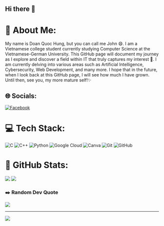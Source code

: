 ## Hi there 👋

# 💫 About Me:
My name is Doan Quoc Hung, but you can call me John 😄. I am a Vietnamese college student currently studying Computer Science at the Vietnamese-German University. This GitHub page will document my journey as I explore and discover a field within IT that truly captures my interest 🔭. I am currently delving into various areas such as Artificial Intelligence, Cybersecurity, Web Development, and many more. I hope that in the future, when I look back at this GitHub page, I will see how much I have grown. Until then, see you, my more mature self!✨ 
 
## 🌐 Socials:
[![Facebook](https://img.shields.io/badge/Facebook-%231877F2.svg?logo=Facebook&logoColor=white)](https://www.facebook.com/hung.quoc.199313) 

# 💻 Tech Stack:
![C](https://img.shields.io/badge/c-%2300599C.svg?style=for-the-badge&logo=c&logoColor=white) ![C++](https://img.shields.io/badge/c++-%2300599C.svg?style=for-the-badge&logo=c%2B%2B&logoColor=white) ![Python](https://img.shields.io/badge/python-3670A0?style=for-the-badge&logo=python&logoColor=ffdd54) ![Google Cloud](https://img.shields.io/badge/GoogleCloud-%234285F4.svg?style=for-the-badge&logo=google-cloud&logoColor=white) ![Canva](https://img.shields.io/badge/Canva-%2300C4CC.svg?style=for-the-badge&logo=Canva&logoColor=white) ![Git](https://img.shields.io/badge/git-%23F05033.svg?style=for-the-badge&logo=git&logoColor=white) ![GitHub](https://img.shields.io/badge/github-%23121011.svg?style=for-the-badge&logo=github&logoColor=white)

# 📝 GitHub Stats:
![](https://github-readme-stats.vercel.app/api?username=HomieHung&theme=radical&hide_border=false&include_all_commits=false&count_private=false) ![](https://github-readme-streak-stats.herokuapp.com/?user=HomieHung&theme=radical&hide_border=false)

### ✒️ Random Dev Quote
![](https://quotes-github-readme.vercel.app/api?type=horizontal&theme=radical)

---
[![](https://visitcount.itsvg.in/api?id=HomieHung&icon=0&color=0)](https://visitcount.itsvg.in)

